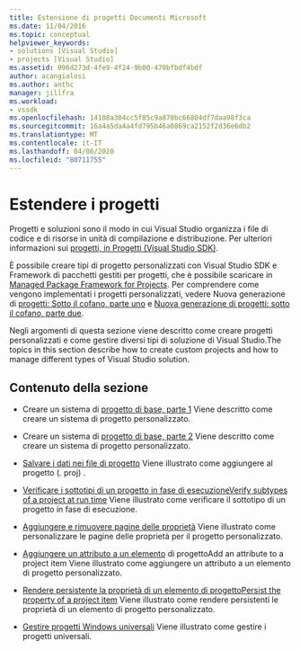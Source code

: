 ```yaml
---
title: Estensione di progetti Documenti Microsoft
ms.date: 11/04/2016
ms.topic: conceptual
helpviewer_keywords:
- solutions [Visual Studio]
- projects [Visual Studio]
ms.assetid: 096d273d-4fe9-4f24-9b00-470bfbdf4bdf
author: acangialosi
ms.author: anthc
manager: jillfra
ms.workload:
- vssdk
ms.openlocfilehash: 14108a304cc5f85c9a870bc66804df7daa98f3ca
ms.sourcegitcommit: 16a4a5da4a4fd795b46a0869ca2152f2d36e6db2
ms.translationtype: MT
ms.contentlocale: it-IT
ms.lasthandoff: 04/06/2020
ms.locfileid: "80711755"
---
```

# <a name="extend-projects"></a>Estendere i progetti
Progetti e soluzioni sono il modo in cui Visual Studio organizza i file di codice e di risorse in unità di compilazione e distribuzione. Per ulteriori informazioni sui [progetti, in Progetti (Visual Studio SDK)](../extensibility/extending-projects.md).

 È possibile creare tipi di progetto personalizzati con Visual Studio SDK e Framework di pacchetti gestiti per progetti, che è possibile scaricare in [Managed Package Framework for Projects](https://github.com/tunnelvisionlabs/MPFProj10). Per comprendere come vengono implementati i progetti personalizzati, vedere Nuova generazione di [progetti: Sotto il cofano, parte uno](../extensibility/internals/new-project-generation-under-the-hood-part-one.md) e [Nuova generazione di progetti: sotto il cofano, parte due](../extensibility/internals/new-project-generation-under-the-hood-part-two.md).

 Negli argomenti di questa sezione viene descritto come creare progetti personalizzati e come gestire diversi tipi di soluzione di Visual Studio.The topics in this section describe how to create custom projects and how to manage different types of Visual Studio solution.

## <a name="in-this-section"></a>Contenuto della sezione
- Creare un sistema di [progetto di base, parte 1](../extensibility/creating-a-basic-project-system-part-1.md) Viene descritto come creare un sistema di progetto personalizzato.

- Creare un sistema di [progetto di base, parte 2](../extensibility/creating-a-basic-project-system-part-2.md) Viene descritto come creare un sistema di progetto personalizzato.

- [Salvare i dati nei file di progetto](../extensibility/saving-data-in-project-files.md) Viene illustrato come aggiungere al progetto (<em>.</em> proj) .

- [Verificare i sottotipi di un progetto in fase di esecuzioneVerify subtypes of a project at run time](../extensibility/verifying-subtypes-of-a-project-at-run-time.md) Viene illustrato come verificare il sottotipo di un progetto in fase di esecuzione.

- [Aggiungere e rimuovere pagine delle proprietà](../extensibility/adding-and-removing-property-pages.md) Viene illustrato come personalizzare le pagine delle proprietà per il progetto personalizzato.

- [Aggiungere un attributo a un elemento](../extensibility/adding-an-attribute-to-a-project-item.md) di progettoAdd an attribute to a project item Viene illustrato come aggiungere un attributo a un elemento di progetto personalizzato.

- [Rendere persistente la proprietà di un elemento di progettoPersist the property of a project item](../extensibility/persisting-the-property-of-a-project-item.md) Viene illustrato come rendere persistenti le proprietà di un elemento di progetto personalizzato.

- [Gestire progetti Windows universali](../extensibility/managing-universal-windows-projects.md) Viene illustrato come gestire i progetti universali.
